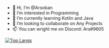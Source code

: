 - 👋 Hi, I’m @Arsoban
- 👀 I’m interested in Programming
- 🌱 I’m currently learning Kotlin and Java
- 💞️ I’m looking to collaborate on Any Projects
- 📫 You can wright me on Discord: Ars#9605

[![Top Langs](https://github-readme-stats.vercel.app/api/top-langs/?username=Arsoban)](https://github.com/anuraghazra/github-readme-stats)
